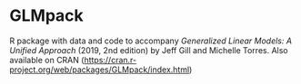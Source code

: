 # GLMpack

R package with data and code to accompany *Generalized Linear Models: A Unified Approach* (2019, 2nd edition) by Jeff Gill and Michelle Torres. Also available on CRAN (https://cran.r-project.org/web/packages/GLMpack/index.html)
